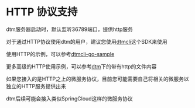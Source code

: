 # HTTP 协议支持
dtm服务器启动时，默认监听36789端口，提供http服务

对于通过HTTP协议使用dtm的用户，建议您使用[dtmcli](https://github.com/dtm-labs/dtmcli)这个SDK来使用

使用HTTP的示例，可以参考[dtmcli-go-sample](https://github.com/dtm-labs/dtmcli-go-sample)

更多高级的HTTP使用示例，可以参考[dtm](https://github.com/dtm-labs/dtm/examples)下的带有http的文件内容

如果您接入的是HTTP之上的微服务协议，目前您可能需要自己将相关的微服务以独立的HTTP服务提供出来

dtm后续可能会接入类似SpringCloud这样的微服务协议
